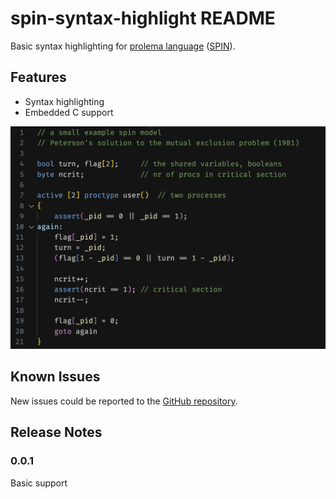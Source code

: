 # spin-syntax-highlight README

Basic syntax highlighting for [prolema language](https://spinroot.com/spin/Man/promela.html) ([SPIN](https://spinroot.com/spin/whatispin.html)).

## Features

- Syntax highlighting
- Embedded C support

![Highlight example](./img/example.png)

## Known Issues
New issues could be reported to the [GitHub repository](https://github.com/mishapankin/spin-syntax-highlight/issues).

## Release Notes

### 0.0.1
Basic support
